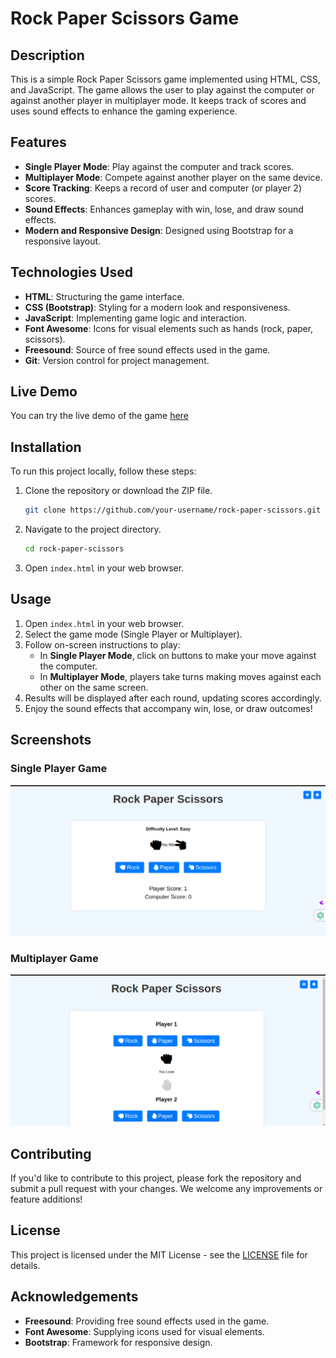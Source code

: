# Rock Paper Scissors Game

## Description

This is a simple Rock Paper Scissors game implemented using HTML, CSS, and JavaScript. The game allows the user to play against the computer or against another player in multiplayer mode. It keeps track of scores and uses sound effects to enhance the gaming experience.

## Features

- **Single Player Mode**: Play against the computer and track scores.
- **Multiplayer Mode**: Compete against another player on the same device.
- **Score Tracking**: Keeps a record of user and computer (or player 2) scores.
- **Sound Effects**: Enhances gameplay with win, lose, and draw sound effects.
- **Modern and Responsive Design**: Designed using Bootstrap for a responsive layout.

## Technologies Used

- **HTML**: Structuring the game interface.
- **CSS (Bootstrap)**: Styling for a modern look and responsiveness.
- **JavaScript**: Implementing game logic and interaction.
- **Font Awesome**: Icons for visual elements such as hands (rock, paper, scissors).
- **Freesound**: Source of free sound effects used in the game.
- **Git**: Version control for project management.

## Live Demo

You can try the live demo of the game [here](https://vasoyasharan.github.io/JS-Stone-Paper-Scissors/)

## Installation

To run this project locally, follow these steps:

1. Clone the repository or download the ZIP file.

    ```bash
    git clone https://github.com/your-username/rock-paper-scissors.git
    ```

2. Navigate to the project directory.

    ```bash
    cd rock-paper-scissors
    ```

3. Open `index.html` in your web browser.

## Usage

1. Open `index.html` in your web browser.
2. Select the game mode (Single Player or Multiplayer).
3. Follow on-screen instructions to play:
   - In **Single Player Mode**, click on buttons to make your move against the computer.
   - In **Multiplayer Mode**, players take turns making moves against each other on the same screen.
4. Results will be displayed after each round, updating scores accordingly.
5. Enjoy the sound effects that accompany win, lose, or draw outcomes!

## Screenshots

### Single Player Game

![Single Player Game](images/Single.png)

### Multiplayer Game

![Multiplayer Game](images/Multi.png)

## Contributing

If you'd like to contribute to this project, please fork the repository and submit a pull request with your changes. We welcome any improvements or feature additions!

## License

This project is licensed under the MIT License - see the [LICENSE](LICENSE) file for details.

## Acknowledgements

- **Freesound**: Providing free sound effects used in the game.
- **Font Awesome**: Supplying icons used for visual elements.
- **Bootstrap**: Framework for responsive design.

